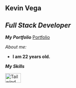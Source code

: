 ## Kevin Vega
<!---->

## _Full Stack Developer_
 
<!---->
_**My Portfolio**_  [Portfolio](https://portfolio-app-nine-lovat.vercel.app/)

_About me:_
* **I am 22 years old.**

_**My Skills**_

<img src="https://github.com/Kevinelorigi/Kevinelorigi/assets/89889506/7d63e636-8174-4a74-b571-3acbb0a8c25e" alt="Tailwind CSS Logo" width="50" height="30">



